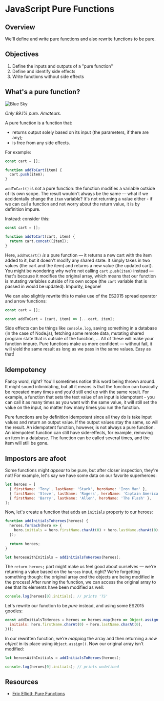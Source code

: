 # JavaScript Pure Functions

## Overview 

We'll define and write pure functions and also rewrite functions to be pure. 

## Objectives

1. Define the inputs and outputs of a  "pure function" 
2. Define and identify side effects
3. Write functions without side effects

## What's a pure function?

![Blue Sky](http://vignette1.wikia.nocookie.net/breakingbad/images/4/43/Season_2_promo_pic_4.jpg/revision/latest?cb=20120617212256)

_Only 99.1% pure. Amateurs._

A pure function is a function that:
 
- returns output solely based on its input (the parameters, if there are any);
- is free from any side effects.

For example:

```js
const cart = [];

function addToCart(item) {
  cart.push(item);
}
```

`addToCart()` is _not_ a pure function: the function modifies a variable outside of its own scope. The result wouldn't
always be the same — what if we accidentally change the `item` variable? It's not returning a value either - if we can
call a function and not worry about the return value, it is by definition impure.

Instead: consider this:

```js
const cart = [];

function addToCart(cart, item) {
  return cart.concat([item]);
}
```

Here, `addToCart()` _is_ a pure function — it returns a new cart with the item added to it, but it doesn't modify any
shared state. It simply takes in two values (the cart and the item) and returns a new value (the updated cart). You
might be wondering why we're not calling `cart.push(item)` instead — that's because it modifies the original array,
which means that our function is mutating variables outside of its own scope (the `cart` variable that is passed in
would be updated). Impurity, begone!

We can also slightly rewrite this to make use of the ES2015 spread operator and arrow functions:

```js
const cart = [];

const addToCart = (cart, item) => [...cart, item];
```

Side effects can be things like `console.log`, saving something in a database (in the case of Node.js), fetching some
remote data, mutating shared program state that is outside of the function, ... All of these will make your function
impure. Pure functions make us more confident — without fail, it will yield the same result as long as we pass in the
same values. Easy as that!

## Idempotency
Fancy word, right? You'll sometimes notice this word being thrown around. It might sound intimidating, but all it means
is that the function can basically be repeated many times and you'd still end up with the same result. For example, a
function that sets the text value of an input is idempotent - you can call it as many times as you want with the same
value, it will still set the value on the input, no matter how many times you run the function.

Pure functions are by definition idempotent since all they do is take input values and return an output value. If the
output values stay the same, so will the result. An idempotent function, however, is not always a pure function. An
idempotent function can still have side-effects, for example, removing an item in a database. The function can be called
several times, and the item will still be gone. 

## Impostors are afoot
Some functions might _appear_ to be pure, but after closer inspection, they're not! For example, let's say we have some
data on our favorite superheroes:

```js
let heroes = [
  { firstName: 'Tony', lastName: 'Stark', heroName: 'Iron Man' },
  { firstName: 'Steve', lastName: 'Rogers', heroName: 'Captain America' },
  { firstName: 'Barry', lastName: 'Allen', heroName: 'The Flash' },
];
```

Now, let's create a function that adds an `initials` property to our heroes:

```js
function addInitialsToHeroes(heroes) {
  heroes.forEach(hero => {
    hero.initials = hero.firstName.charAt(0) + hero.lastName.charAt(0);
  });
  
  return heroes;
}

let heroesWithInitials = addInitialsToHeroes(heroes);
```

The `return heroes;` part might make us feel good about ourselves — we're returning a value based on the `heroes` input,
right? We're forgetting something though: the original array _and_ the objects are being modified in the process! After
running the function, we can access the original array to see that its elements have been modified as well:

```js
console.log(heroes[0].initials); // prints 'TS'
```

Let's rewrite our function to be _pure_ instead, and using some ES2015 goodies:

```js
const addInitialsToHeroes = heroes => heroes.map(hero => Object.assign({}, hero, {
  initials: hero.firstName.charAt(0) + hero.lastName.charAt(0),
}));
```

In our rewritten function, we're _mapping_ the array and then returning a _new object_ in its place using
`Object.assign()`. Now our original array isn't modified:

```js
let heroesWithInitials = addInitialsToHeroes(heroes);

console.log(heroes[0].initials); // prints undefined
```


## Resources
- [Eric Elliott: Pure Functions](https://medium.com/javascript-scene/master-the-javascript-interview-what-is-a-pure-function-d1c076bec976#.idtnqshvn)
